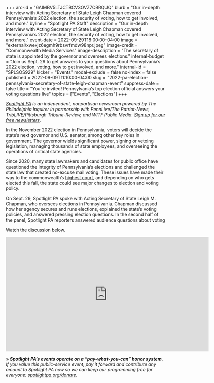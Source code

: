 +++
arc-id = "6AIMBV5LTJCTBCV3OVZ7CBRQUQ"
blurb = "Our in-depth interview with Acting Secretary of State Leigh Chapman covered Pennsylvania’s 2022 election, the security of voting, how to get involved, and more."
byline = "Spotlight PA Staff"
description = "Our in-depth interview with Acting Secretary of State Leigh Chapman covered Pennsylvania’s 2022 election, the security of voting, how to get involved, and more."
event-date = 2022-09-29T18:00:00-04:00
image = "external/xwexjz6egmh9rbsvrfmdw98npr.jpeg"
image-credit = "Commonwealth Media Services"
image-description = "The secretary of state is appointed by the governor and oversees elections."
internal-budget = "Join us Sept. 29 to get answers to your questions about Pennsylvania’s 2022 election, voting, how to get involved, and more."
internal-id = "SPLSOS929"
kicker = "Events"
modal-exclude = false
no-index = false
published = 2022-09-09T11:10:00-04:00
slug = "2022-pa-election-pennsylvania-secretary-of-state-leigh-chapman-event"
suppress-date = false
title = "You’re invited! Pennsylvania’s top election official answers your voting questions live"
topics = ["Events", "Elections"]
+++

<a href="https://www.spotlightpa.org/"><i>Spotlight PA</i></a><i> is an independent, nonpartisan newsroom powered by The Philadelphia Inquirer in partnership with PennLive/The Patriot-News, TribLIVE/Pittsburgh Tribune-Review, and WITF Public Media. </i><a href="https://www.spotlightpa.org/newsletters"><i>Sign up for our free newsletters</i></a><i>.</i>

In the November 2022 election in Pennsylvania, voters will decide the state’s next governor and U.S. senator, among other key roles in government. The governor wields significant power, signing or vetoing legislation, managing thousands of state employees, and overseeing the operations of critical state agencies.

Since 2020, many state lawmakers and candidates for public office have questioned the integrity of Pennsylvania’s elections and challenged the state law that created no-excuse mail voting. These issues have made their way to the commonwealth’s <a href="https://www.spotlightpa.org/news/2022/08/pa-mail-voting-law-uphelp-state-supreme-court/">highest court</a>, and depending on who gets elected this fall, the state could see major changes to election and voting policy.

On Sept. 29, Spotlight PA spoke with Acting Secretary of State Leigh M. Chapman, who oversees elections in Pennsylvania. Chapman discussed how her agency secures and runs elections, explained the state’s voting policies, and answered pressing election questions. In the second half of the panel, Spotlight PA reporters answered audience questions about voting

Watch the discussion below.

<iframe src="https://player.vimeo.com/video/755584284?h=f1c3f36d4a" width="640" height="360" frameborder="0" allow="autoplay; fullscreen; picture-in-picture" allowfullscreen></iframe>

<i><b>» Spotlight PA’s events operate on a “pay-what-you-can” honor system.</b></i><i> If you value this public-service event, pay it forward and contribute any amount to Spotlight PA now so we can keep our programming free for everyone: </i><a href="http://spotlightpa.org/donate"><i>spotlightpa.org/donate</i></a><i>.</i>
